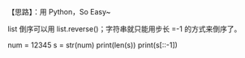【思路】：用 Python，So Easy~

list 倒序可以用 list.reverse()；字符串就只能用步长 =-1 的方式来倒序了。

num = 12345
s = str(num)
print(len(s))
print(s[::-1])
